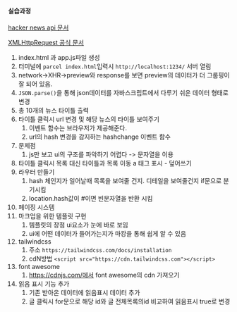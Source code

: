 #### 실습과정

[hacker news api 문서](https://github.com/tastejs/hacker-news-pwas/blob/master/docs/api.md)

[XMLHttpRequest 공식 문서](https://developer.mozilla.org/ko/docs/Web/API/XMLHttpRequest)

1. index.html 과 app.js파일 생성
2. 터미널에 `parcel index.html`입력시 `http://localhost:1234/` 서버 열림
3. network->XHR->preview와 response를 보면 preview의 데이터가 더 그룹핑이 잘 되어 있음.
4. `JSON.parse()`을 통해 json데이터를 자바스크립트에서 다루기 쉬운 데이터 형태로 변경
5. 총 10개의 뉴스 타이틀 출력
6. 타이틀 클릭시 url 변경 및 해당 뉴스의 타이틀 보여주기
   1. 이벤트 함수는 브라우저가 제공해준다.
   2. url의 hash 변경을 감지하는 hashchange 이벤트 함수
7. 문제점
   1. js만 보고 ui의 구조를 파악하기 어렵다 -> 문자열을 이용
8. 타이틀 클릭시 목록 대신 타이틀과 목록 이동 a 태그 표시 - 덮어쓰기
9. 라우터 만들기
   1. hash 체인지가 일어날때 목록을 보여줄 건지. 디테일을 보여줄건지 if문으로 분기시킴
   2. location.hash값이 #이면 빈문자열을 반환 시킴
10. 페이징 시스템
11. 마크업을 위한 템플릿 구현
    1. 템플릿의 장점 ui요소가 눈에 바로 보임
    2. ui에 어떤 데이터가 들어가는지가 마캉을 통해 쉽게 알 수 있음
12. tailwindcss
    1. 주소 `https://tailwindcss.com/docs/installation`
    2. cdN방법 `<script src="https://cdn.tailwindcss.com"></script>`
13. font awesome
    1. https://cdnjs.com/에서 font awesome의 cdn 가져오기
14. 읽음 표시 기능 추가
    1. 기존 받아온 데이터에 읽음표시 데이터 추가
    2. 글 클릭시 for문으로 해당 id와 글 전체목록의id 비교하여 읽음표시 true로 변경
